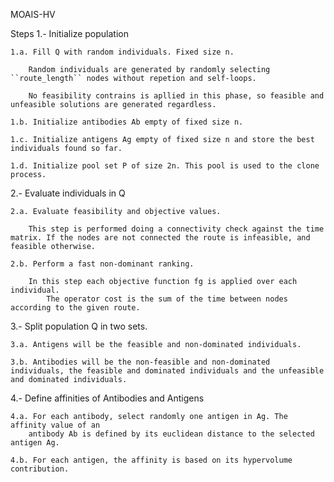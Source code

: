 
MOAIS-HV

Steps
1.- Initialize population

	1.a. Fill Q with random individuals. Fixed size n.

		Random individuals are generated by randomly selecting ``route_length`` nodes without repetion and self-loops.

		No feasibility contrains is apllied in this phase, so feasible and unfeasible solutions are generated regardless.

	1.b. Initialize antibodies Ab empty of fixed size n.

	1.c. Initialize antigens Ag empty of fixed size n and store the best individuals found so far.

	1.d. Initialize pool set P of size 2n. This pool is used to the clone process.


2.- Evaluate individuals in Q

	2.a. Evaluate feasibility and objective values.

		This step is performed doing a connectivity check against the time matrix. If the nodes are not connected the route is infeasible, and feasible otherwise.

	2.b. Perform a fast non-dominant ranking.

		In this step each objective function fg is applied over each individual.
			The operator cost is the sum of the time between nodes according to the given route.

			 
3.- Split population Q in two sets.

	3.a. Antigens will be the feasible and non-dominated individuals.

	3.b. Antibodies will be the non-feasible and non-dominated individuals, the feasible and dominated individuals and the unfeasible and dominated individuals.


4.- Define affinities of Antibodies and Antigens

	4.a. For each antibody, select randomly one antigen in Ag. The affinity value of an
		antibody Ab is defined by its euclidean distance to the selected antigen Ag.

	4.b. For each antigen, the affinity is based on its hypervolume contribution.
